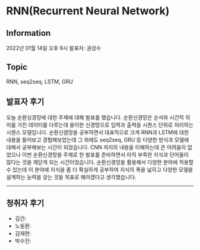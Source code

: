 # RNN(Recurrent Neural Network)

## Information
2022년 01월 14일 오후 9시 발표자: 권성수

## Topic
RNN, seq2seq, LSTM, GRU

## 발표자 후기
오늘 순환싱경망에 대한 주제에 대해 발표를 했습니다. 순환신경망은 순서와 시간적 의미를 가진 데이터를 다루는데 용이한 신경망으로 입력과 출력을 시퀀스 단위로 처리하는 시퀀스 모델입니다. 순환신겸망을 공부하면서 대표적으로 크게 RNN과 LSTM에 대한 내용을 들어보고 경험해보았는데 그 외에도 seq2seq, GRU 등 다양한 방식과 모델에 대해서 공부해보는 시간이 되었습니다.
CNN 까지의 내용을 이해하는데 큰 어려움이 없었으나 이번 순환신경망을 주제로 한 발표를 준비하면서 아직 부족한 지식과 단어들이 많다는 것을 깨닫게 되는 시간이었습니다. 순환신경망을 활용해서 다양한 분야에 적용할 수 있는데 이 분야에 지식을 좀 더 확실하게 공부하여 지식의 폭을 넓히고 다양한 모델을 설계하는 능력을 갖는 것을 목표로 해야겠다고 생각했습니다.

---
## 청취자 후기
- 김건:
- 노동환:
- 김재현:
- 박수진:

